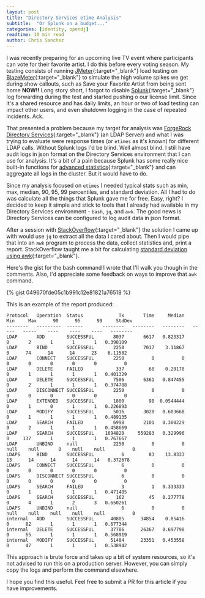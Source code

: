 ```yaml
---
layout: post
title: "Directory Services etime Analysis"
subtitle:  "Or Splunk on a budget..."
categories: [identity, opendj]
readtime: 10 min read
author: Chris Sanchez
---
```

I was recently preparing for an upcoming live TV event where participants can vote for their favorite artist. I do this before every voting season. My testing consists of running [JMeter]{:target="_blank"} load testing on [BlazeMeter]{:target="_blank"} to simulate the high volume spikes we get during show callouts, such as Save your Favorite Artist from being sent home **NOW!!** Long story short, I forgot to disable [Splunk]{:target="_blank"} log forwarding during the test and started pushing o our license limit. Since it's a shared resource and has daily limits, an hour or two of load testing can impact other users, and even shutdown logging in the case of repeated incidents. Ack.

That presented a problem because my target for analysis was [ForgeRock Directory Services]{:target="_blank"} (an LDAP Server) and what I was trying to evaluate were response times (or `etimes` as it's known) for different LDAP calls. Without Splunk logs I'd be blind. Well almost blind. I still have audit logs in json format on the Directory Services environment that I can use for analysis. It's a bit of a pain because Splunk has some really nice built-in functions for [advanced statistics]{:target="_blank"} and can aggregate all logs in the cluster. But it would have to do.

Since my analysis focused on `etimes` I needed typical stats such as min, max, median, 90, 95, 99 percentiles, and standard deviation. All I had to do was calculate all the things that Splunk gave me for free. Easy, right? I decided to keep it simple and stick to tools that I already had available in my Directory Services environment - `bash`, `jq`, and `awk`. The good news is Directory Services can be configured to log audit data in json format.

After a session with [StackOverflow]{:target="_blank"} the solution I came up with would use `jq` to extract all the data I cared about. Then I would pipe that into an `awk` program to process the data, collect statistics and, print a report. StackOverflow taught me a bit for calculating [standard deviation using awk]{:target="_blank"}. 

Here's the gist for the bash command I wrote that I'll walk you though in the comments. Also, I'd appreciate some feedback on ways to improve that `awk` command. 

{% gist 049670fde05c1b991c12e81821a76518 %}

This is an example of the report produced:

~~~~~~
Protocol   Operation  Status             Tx       Time     Median     Min     Max      90      95      99     StdDev
--------   ---------  ------       --------   --------   --------   -----   -----    ----    ----    ----   --------
LDAP       ADD        SUCCESSFUL       8037       6617   0.823317       0       2       1       1       1   0.390109
LDAP       BIND       SUCCESSFUL       2250       7017    3.11867       0      74      14      14      23    6.11582
LDAP       CONNECT    SUCCESSFUL       2250          0          0       0       0       0       0       0          0
LDAP       DELETE     FAILED            337         68    0.20178       0       1       1       1       1   0.401329
LDAP       DELETE     SUCCESSFUL       7506       6361   0.847455       0       2       1       1       1   0.374788
LDAP       DISCONNECT SUCCESSFUL       2250          0          0       0       0       0       0       0          0
LDAP       EXTENDED   SUCCESSFUL       1800         98  0.0544444       0       1       0       1       1   0.226893
LDAP       MODIFY     SUCCESSFUL       5016       3028   0.603668       0       1       1       1       1   0.489135
LDAP       SEARCH     FAILED           6998       2101   0.300229       0       2       1       1       1   0.458669
LDAP       SEARCH     SUCCESSFUL    1694820     559283   0.329996       0     137       1       1       1   0.767667
LDAP       UNBIND     null             2250          0          0    null    null       0    null    null          0
LDAPS      BIND       SUCCESSFUL          6         83    13.8333      13      14      14      14      14   0.372678
LDAPS      CONNECT    SUCCESSFUL          6          0          0       0       0       0       0       0          0
LDAPS      DISCONNECT SUCCESSFUL          6          0          0       0       0       0       0       0          0
LDAPS      SEARCH     FAILED              3          1   0.333333       0       1       1       1       1   0.471405
LDAPS      SEARCH     SUCCESSFUL        162         45   0.277778       0       4       1       2       3   0.650261
LDAPS      UNBIND     null                6          0          0    null    null    null    null    null          0
internal   ADD        SUCCESSFUL      40805      34854    0.85416       0      82       1       1       1   0.677344
internal   DELETE     SUCCESSFUL      37786      26367   0.697798       0      65       1       1       1   0.568919
internal   MODIFY     SUCCESSFUL      51484      23351   0.453558       0      47       1       1       1   0.538942
~~~~~~

This approach is brute force and takes up a bit of system resources, so it's not advised to run this on a production server. However, you can simply copy the logs and perform the command elsewhere.

I hope you find this useful. Feel free to submit a PR for this article if you have improvements.

[BlazeMeter]: https://www.blazemeter.com
[JMeter]: https://jmeter.apache.org/
[Splunk]: https://www.splunk.com
[ForgeRock Directory Services]: https://www.forgerock.com/platform/directory-services
[advanced statistics]: https://docs.splunk.com/Documentation/SplunkCloud/8.0.2001/Search/Aboutadvancedstatistics
[StackOverflow]: https://www.stackoverflow.com
[standard deviation using awk]:  https://stackoverflow.com/questions/15101343/standard-deviation-of-an-arbitrary-number-of-numbers-using-bc-or-other-standard
